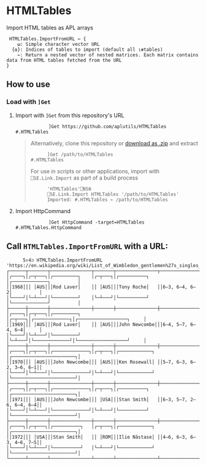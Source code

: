 # HTMLTables
Import HTML tables as APL arrays

```APL
 HTMLTables.ImportFromURL ← {
    ⍵: Simple character vector URL
  {⍺}: Indices of tables to import (default all ⍳≢tables)
    ←: Return a nested vector of nested matrices. Each matrix contains data from HTML tables fetched from the URL
}
```

## How to use

### Load with `]Get`
1. Import with `]Get` from this repository's URL

	```APL
				]Get https://github.com/aplutils/HTMLTables
	#.HTMLTables
	```

	> Alternatively, clone this repository or [download as .zip](https://github.com/aplutils/HTMLTables/archive/refs/heads/main.zip) and extract
	> ```APL
	>       ]Get /path/to/HTMLTables
	> #.HTMLTables
	> ```
	> For use in scripts or other applications, import with `⎕SE.Link.Import` as part of a build process
	> ```APL
	>       'HTMLTables'⎕NS⍬
	>       ⎕SE.Link.Import HTMLTables '/path/to/HTMLTables'
	>       Imported: #.HTMLTables ← /path/to/HTMLTables
	> ```

1. Import HttpCommand

	```APL
				]Get HttpCommand -target=HTMLTables
	#.HTMLTables.HttpCommand
	```

## Call `HTMLTables.ImportFromURL` with a URL:

```APL
      5↑4⊃ HTMLTables.ImportFromURL 'https://en.wikipedia.org/wiki/List_of_Wimbledon_gentlemen%27s_singles_champions'
┌──────┬───────┬───────────────┬───────┬───────────────┬─────────────────────────┐
│┌────┐│┌─┬───┐│┌─────────┐    │┌─┬───┐│┌──────────┐   │┌─────────────┐          │
││1968│││ │AUS│││Rod Laver│    ││ │AUS│││Tony Roche│   ││6–3, 6–4, 6–2│          │
│└────┘│└─┴───┘│└─────────┘    │└─┴───┘│└──────────┘   │└─────────────┘          │
├──────┼───────┼───────────────┼───────┼───────────────┼─────────────────────────┤
│┌────┐│┌─┬───┐│┌─────────┐    │┌─┬───┐│┌─────────────┐│┌──────────────────┐     │
││1969│││ │AUS│││Rod Laver│    ││ │AUS│││John Newcombe│││6–4, 5–7, 6–4, 6–4│     │
│└────┘│└─┴───┘│└─────────┘    │└─┴───┘│└─────────────┘│└──────────────────┘     │
├──────┼───────┼───────────────┼───────┼───────────────┼─────────────────────────┤
│┌────┐│┌─┬───┐│┌─────────────┐│┌─┬───┐│┌────────────┐ │┌───────────────────────┐│
││1970│││ │AUS│││John Newcombe│││ │AUS│││Ken Rosewall│ ││5–7, 6–3, 6–2, 3–6, 6–1││
│└────┘│└─┴───┘│└─────────────┘│└─┴───┘│└────────────┘ │└───────────────────────┘│
├──────┼───────┼───────────────┼───────┼───────────────┼─────────────────────────┤
│┌────┐│┌─┬───┐│┌─────────────┐│┌─┬───┐│┌──────────┐   │┌───────────────────────┐│
││1971│││ │AUS│││John Newcombe│││ │USA│││Stan Smith│   ││6–3, 5–7, 2–6, 6–4, 6–4││
│└────┘│└─┴───┘│└─────────────┘│└─┴───┘│└──────────┘   │└───────────────────────┘│
├──────┼───────┼───────────────┼───────┼───────────────┼─────────────────────────┤
│┌────┐│┌─┬───┐│┌──────────┐   │┌─┬───┐│┌────────────┐ │┌───────────────────────┐│
││1972│││ │USA│││Stan Smith│   ││ │ROM│││Ilie Năstase│ ││4–6, 6–3, 6–3, 4–6, 7–5││
│└────┘│└─┴───┘│└──────────┘   │└─┴───┘│└────────────┘ │└───────────────────────┘│
└──────┴───────┴───────────────┴───────┴───────────────┴─────────────────────────┘
```
